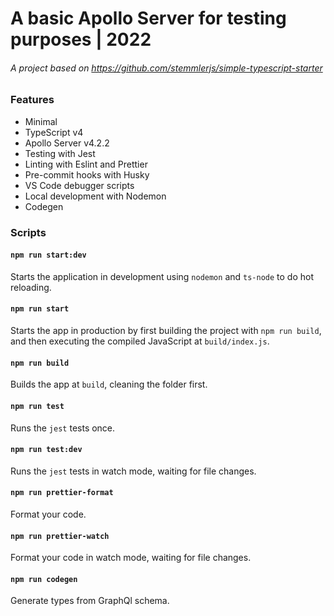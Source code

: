 # A basic Apollo Server for testing purposes | 2022
###### A project based on https://github.com/stemmlerjs/simple-typescript-starter

### Features

- Minimal
- TypeScript v4
- Apollo Server v4.2.2
- Testing with Jest
- Linting with Eslint and Prettier
- Pre-commit hooks with Husky
- VS Code debugger scripts
- Local development with Nodemon
- Codegen

### Scripts

#### `npm run start:dev`

Starts the application in development using `nodemon` and `ts-node` to do hot reloading.

#### `npm run start`

Starts the app in production by first building the project with `npm run build`, and then executing the compiled JavaScript at `build/index.js`.

#### `npm run build`

Builds the app at `build`, cleaning the folder first.

#### `npm run test`

Runs the `jest` tests once.

#### `npm run test:dev`

Runs the `jest` tests in watch mode, waiting for file changes.

#### `npm run prettier-format`

Format your code.

#### `npm run prettier-watch`

Format your code in watch mode, waiting for file changes.

#### `npm run codegen`

Generate types from GraphQl schema.